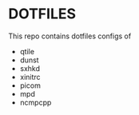 # DOTFILES

This repo contains dotfiles configs of

- qtile
- dunst
- sxhkd
- xinitrc
- picom
- mpd
- ncmpcpp
